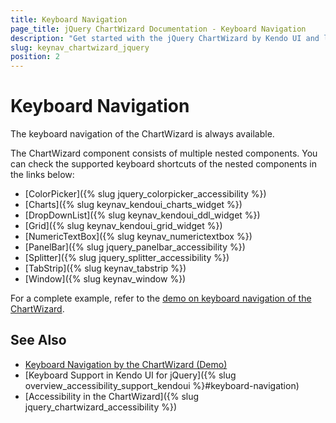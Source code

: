 ```yaml
---
title: Keyboard Navigation
page_title: jQuery ChartWizard Documentation - Keyboard Navigation
description: "Get started with the jQuery ChartWizard by Kendo UI and learn about the accessibility support it provides through its keyboard navigation functionality."
slug: keynav_chartwizard_jquery
position: 2
---
```


# Keyboard Navigation

The keyboard navigation of the ChartWizard is always available.

The ChartWizard component consists of multiple nested components. You can check the supported keyboard shortcuts of the nested components in the links below:

* [ColorPicker]({% slug jquery_colorpicker_accessibility %})
* [Charts]({% slug keynav_kendoui_charts_widget %})
* [DropDownList]({% slug keynav_kendoui_ddl_widget %})
* [Grid]({% slug keynav_kendoui_grid_widget %})
* [NumericTextBox]({% slug keynav_numerictextbox %})
* [PanelBar]({% slug jquery_panelbar_accessibility %})
* [Splitter]({% slug jquery_splitter_accessibility %})
* [TabStrip]({% slug keynav_tabstrip %})
* [Window]({% slug keynav_window %})


For a complete example, refer to the [demo on keyboard navigation of the ChartWizard](https://demos.telerik.com/kendo-ui/chartwizard/keyboard-navigation).

## See Also

* [Keyboard Navigation by the ChartWizard (Demo)](https://demos.telerik.com/kendo-ui/chartwizard/keyboard-navigation)
* [Keyboard Support in Kendo UI for jQuery]({% slug overview_accessibility_support_kendoui %}#keyboard-navigation)
* [Accessibility in the ChartWizard]({% slug jquery_chartwizard_accessibility %})
